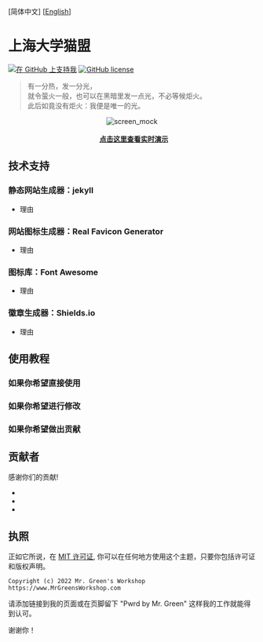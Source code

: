 [简体中文] [[English](https://github.com/lkxnif/shu-maomeng/blob/main/README-en.md#readme)]

# 上海大学猫盟 

[<img src="https://shields.io/badge/Github%20Sponsors-Support%20me-blue?logo=GitHub+Sponsors" alt="在 GitHub 上支持我" data-no-image-viewer>](https://github.com/sponsors/ "在 GitHub 上支持我")
[<img src="https://img.shields.io/github/license/MrGreensWorkshop/MrGreen-JekyllTheme" alt="GitHub license" data-no-image-viewer>](https://github.com/MrGreensWorkshop/MrGreen-JekyllTheme/blob/main/LICENSE.txt)

> 有一分热，发一分光，<br>
> 就令萤火一般，也可以在黑暗里发一点光，不必等候炬火。<br>
> 此后如竟没有炬火：我便是唯一的光。<br>

<!-- readme -->


<div align="center">
  <img src="https://jekyll-theme-mrgreen-demo.mrgreensworkshop.com/assets/img/posts/mock1.jpg" max-height="500" alt="screen_mock">
  <br><br>
  <a href="https://jekyll-theme-mrgreen-demo.mrgreensworkshop.com/zh" style="font-weight: bold;" >点击这里查看实时演示</a>
</div>


## 技术支持

### 静态网站生成器：jekyll

* 理由

### 网站图标生成器：Real Favicon Generator

* 理由

### 图标库：Font Awesome

* 理由

### 徽章生成器：Shields.io

* 理由

## 使用教程

### 如果你希望直接使用

### 如果你希望进行修改

### 如果你希望做出贡献

## 贡献者

感谢你们的贡献!

* 
* 
* 

## 执照

正如它所说，在 [MIT 许可证](https://github.com/MrGreensWorkshop/MrGreen-JekyllTheme/blob/main/LICENSE.txt), 你可以在任何地方使用这个主题，只要你包括许可证和版权声明。

`Copyright (c) 2022 Mr. Green's Workshop https://www.MrGreensWorkshop.com`

请添加链接到我的页面或在页脚留下 "Pwrd by Mr. Green" 这样我的工作就能得到认可。

谢谢你！